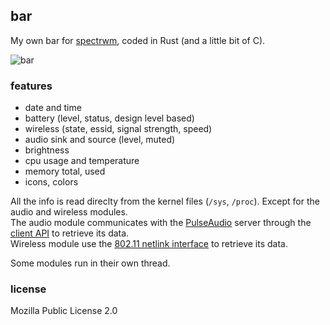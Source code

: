 ## bar

My own bar for [spectrwm](https://github.com/conformal/spectrwm), coded in Rust (and a little bit of C).

![bar](https://image.petitmur.beer/bar.png)

### features

* date and time
* battery (level, status, design level based)
* wireless (state, essid, signal strength, speed)
* audio sink and source (level, muted)
* brightness
* cpu usage and temperature
* memory total, used
* icons, colors

All the info is read direclty from the kernel files (`/sys`, `/proc`). Except for the audio and wireless modules.\
The audio module communicates with the [PulseAudio](https://www.freedesktop.org/wiki/Software/PulseAudio/) server through the [client API](https://freedesktop.org/software/pulseaudio/doxygen/) to retrieve its data.\
Wireless module use the [802.11 netlink interface](https://www.infradead.org/~tgr/libnl/) to retrieve its data.

Some modules run in their own thread.

### license
Mozilla Public License 2.0
